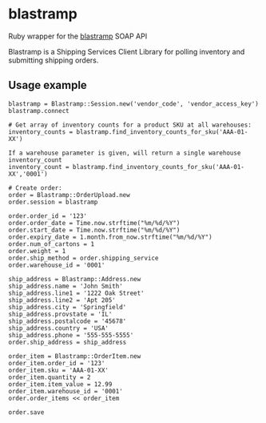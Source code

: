 blastramp
=========

Ruby wrapper for the [blastramp](http://blastramp.com) SOAP API 

Blastramp is a Shipping Services Client Library for polling inventory and submitting shipping orders.

Usage example
-------------

    blastramp = Blastramp::Session.new('vendor_code', 'vendor_access_key')
    blastramp.connect

    # Get array of inventory counts for a product SKU at all warehouses:
    inventory_counts = blastramp.find_inventory_counts_for_sku('AAA-01-XX')
    
    If a warehouse parameter is given, will return a single warehouse inventory_count     
    inventory_count = blastramp.find_inventory_counts_for_sku('AAA-01-XX','0001')

    # Create order:
    order = Blastramp::OrderUpload.new
    order.session = blastramp

    order.order_id = '123'
    order.order_date = Time.now.strftime("%m/%d/%Y")
    order.start_date = Time.now.strftime("%m/%d/%Y")
    order.expiry_date = 1.month.from_now.strftime("%m/%d/%Y")
    order.num_of_cartons = 1
    order.weight = 1
    order.ship_method = order.shipping_service
    order.warehouse_id = '0001'

    ship_address = Blastramp::Address.new
    ship_address.name = 'John Smith'
    ship_address.line1 = '1222 Oak Street'
    ship_address.line2 = 'Apt 205'
    ship_address.city = 'Springfield'
    ship_address.provstate = 'IL'
    ship_address.postalcode = '45678'
    ship_address.country = 'USA'
    ship_address.phone = '555-555-5555'
    order.ship_address = ship_address

    order_item = Blastramp::OrderItem.new
    order_item.order_id = '123'
    order_item.sku = 'AAA-01-XX'
    order_item.quantity = 2
    order_item.item_value = 12.99
    order_item.warehouse_id = '0001'
    order.order_items << order_item

    order.save
